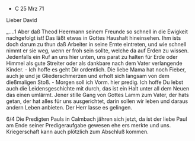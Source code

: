 + C 25 Mrz 71

Lieber David

_....1 Aber daß Theod Heermann seinem Freunde so schnell in die Ewigkeit nachgefolgt ist! Das läßt etwas in Gottes Haushalt hineinsehen. Ihm ists doch darum zu thun daß Arbeiter in seine Ernte eintreten, und wie schnell nimmt er sie weg, wenn er froh sein sollte, welche da auf Erden zu wissen. Jedenfalls ein Ruf an uns hier unten, uns parat zu halten für Erde oder Himmel als gute Streiter oder als dankbare nach dem Vater verlangende Kinder. - Ich hoffe es geht Dir ordentlich. Die liebe Mama hat noch Fieber, auch je und je Gliederschmerzen und erholt sich langsam von dem dießmaligen Stoß. - Morgen soll ich Vorm. hier predig. Ich hoffe Du lebst auch die Leidensgeschichte mit durch, das ist ein Halt unter all dem Neuen das einen umlärmt. Jener stille Gang von Gottes Lamm zum Vater, der hats getan, der hat alles für uns ausgerichtet, darin sollen wir leben und daraus andern Leben anbieten. Der Herr lasse es gelingen.

6/4 Die Predigten Pauls in Calmbach jähren sich jetzt, da ist der liebe Paul am Ende seiner Predigeraufgabe gewesen ehe ers merkte und uns. Kriegerschaft kann auch plötzlich zum Abschluß kommen.
